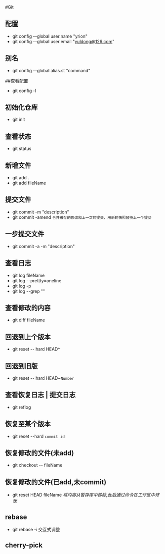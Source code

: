 #Git
## 配置
- git config --global user.name "yrion"
- git config --global user.email "yuldong@126.com" 

## 别名
- git config --global alias.st "command"

##查看配置
- git config -l

## 初始化仓库
- git init

## 查看状态
- git status

## 新增文件
- git add .
- git add fileName

## 提交文件
- git commit -m "description"
- git commit -amend `合并缓存的修改和上一次的提交，用新的快照替换上一个提交`

## 一步提交文件
- git commit -a -m "description"

## 查看日志
- git log fileName
- git log --prettty=oneline
- git log -p 
- git log --grep "<pattern>"

## 查看修改的内容
- git diff fileName

## 回退到上个版本
- git reset -- hard HEAD^

## 回退到旧版
- git reset -- hard HEAD~`Number`

## 查看恢复日志 | 提交日志
- git reflog

## 恢复至某个版本
- git reset --hard `commit id`

## 恢复修改的文件(未add)
- git checkout -- fileName

## 恢复修改的文件(已add,未commit)
- git reset HEAD fileName *将内容从暂存库中移除,此后通过命令在工作区中修改*

## rebase
- git rebase -i 交互式调整


## cherry-pick